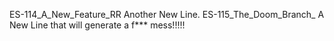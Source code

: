 ES-114_A_New_Feature_RR Another New Line.
ES-115_The_Doom_Branch_ A New Line
that will generate a f*** mess!!!!!
